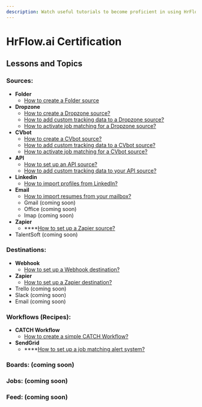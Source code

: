 ```yaml
---
description: Watch useful tutorials to become proficient in using HrFlow.ai
---
```


# HrFlow.ai Certification

## Lessons and Topics

### Sources: 

* **Folder**
  * [How to create a Folder source](https://youtu.be/uYkci2I24Gc) 
* **Dropzone**
  * [How to create a Dropzone source?](https://youtu.be/8ee2Z4AIEr4)
  * [How to add custom tracking data to a Dropzone source?](https://youtu.be/Mjm2xPQQSEs)
  * [How to activate job matching for a Dropzone source?](https://youtu.be/JwHZ2mu3Fak)
* **CVbot** 
  * [How to create a CVbot source?](https://youtu.be/wCHj04RyZ-o)
  * [How to add custom tracking data to a CVbot source?](https://youtu.be/t9VHI7PXMl8)
  * [How to activate job matching for a CVbot source?](https://youtu.be/8zOIo2NDjw0)
* **API**
  * [How to set up an API source?](https://youtu.be/cG8wI64_gXE)
  * [How to add custom tracking data to your API source?](https://youtu.be/__4TLDGEJKQ)
* **Linkedin**
  * [How to import profiles from LinkedIn?](https://youtu.be/Vt_ENh6IoBA)
* **Email**
  * [How to import resumes from your mailbox?](https://youtu.be/VKHxYgcF1qs)
  * Gmail \(coming soon\)
  * Office \(coming soon\)
  * Imap \(coming soon\)
* **Zapier**
  * \*\*\*\*[How to set up a Zapier source?](https://youtu.be/FHBQOSM74NY)
* TalentSoft \(coming soon\)

### Destinations:

* **Webhook**
  * [How to set up a Webhook destination?](https://youtu.be/HK0PnRHKxFU)
* **Zapier**
  * [How to set up a Zapier destination?](https://youtu.be/DiD-hmr-5UI)
* Trello \(coming soon\)
* Slack \(coming soon\)
* Email \(coming soon\)

### Workflows \(Recipes\):

* **CATCH Workflow**
  * [How to create a simple CATCH Workflow?](https://youtu.be/yNBsofYU5s8)
* **SendGrid**
  * \*\*\*\*[How to set up a job matching alert system?](https://youtu.be/pJjGBLfle1c)

### Boards: \(coming soon\)

### Jobs: \(coming soon\)

### Feed: \(coming soon\)

